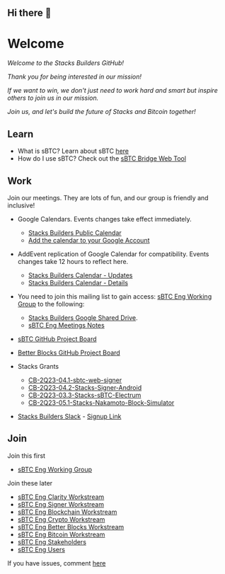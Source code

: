 ## Hi there 👋

<!--

**Here are some ideas to get you started:**

🙋‍♀️ A short introduction - what is your organization all about?
🌈 Contribution guidelines - how can the community get involved?
👩‍💻 Useful resources - where can the community find your docs? Is there anything else the community should know?
🍿 Fun facts - what does your team eat for breakfast?
🧙 Remember, you can do mighty things with the power of [Markdown](https://docs.github.com/github/writing-on-github/getting-started-with-writing-and-formatting-on-github/basic-writing-and-formatting-syntax)
-->

# Welcome

_Welcome to the Stacks Builders GitHub!_

_Thank you for being interested in our mission!_

_If we want to win, we don't just need to work hard and smart but inspire others to join us in our mission._

_Join us, and let's build the future of Stacks and Bitcoin together!_

## Learn
- What is sBTC? Learn about sBTC [here](https://sbtc.tech)
- How do I use sBTC? Check out the [sBTC Bridge Web Tool](https://sbtc.world)

## Work

Join our meetings. They are lots of fun, and our group is friendly and inclusive!
  - Google Calendars. Events changes take effect immediately.
    - [Stacks Builders Public Calendar](https://calendar.google.com/calendar/embed?src=public-eng%40trustmachines.co)
    - [Add the calendar to your Google Account](https://calendar.google.com/calendar/u/0?cid=cHVibGljLWVuZ0B0cnVzdG1hY2hpbmVzLmNv)

  - AddEvent replication of Google Calendar for compatibility. Events changes take 12 hours to reflect here.
    - [Stacks Builders Calendar - Updates](https://www.addevent.com/calendar/FB548168)
    - [Stacks Builders Calendar - Details](https://www.addevent.com/calendar/am603330)
 
  - You need to join this mailing list to gain access: [sBTC Eng Working Group](https://groups.google.com/a/trustmachines.co/g/sbtc-eng-wg) to the following:
    - [Stacks Builders Google Shared Drive](https://drive.google.com/drive/u/0/folders/0ACUv2Ii0C5gNUk9PVA).
    - [sBTC Eng Meetings Notes](https://docs.google.com/document/d/1m4ROTYvgZhTJxbMY7NaI8N2sk5chbEm9SWEIE_Ewuy0)

  - [sBTC GitHub Project Board](https://tinyurl.com/sbtc-project-board)
  - [Better Blocks GitHub Project Board](https://github.com/orgs/stacks-network/projects/59)

  - Stacks Grants
    - [CB-2Q23-04.1-sbtc-web-signer](https://github.com/stacks-dev/CB-2Q23-04.1-sbtc-web-signer)
    - [CB-2Q23-04.2-Stacks-Signer-Android](https://github.com/stacks-dev/CB-2Q23-04.2-Stacks-Signer-Android)
    - [CB-2Q23-03.3-Stacks-sBTC-Electrum](https://github.com/stacks-dev/CB-2Q23-03.3-Stacks-sBTC-Electrum)
    - [CB-2Q23-05.1-Stacks-Nakamoto-Block-Simulator](https://github.com/stacks-dev/CB-2Q23-05.1-Stacks-Nakamoto-Block-Simulator)

  - [Stacks Builders Slack](https://stacks-eng.slack.com/) - [Signup Link](https://tinyurl.com/stacks-eng-slack-invite)

## Join
Join this first

- [sBTC Eng Working Group](https://groups.google.com/a/trustmachines.co/g/sbtc-eng-wg)

Join these later

- [sBTC Eng Clarity Workstream](https://groups.google.com/a/trustmachines.co/g/sbtc-eng-clarity)
- [sBTC Eng Signer Workstream](https://groups.google.com/a/trustmachines.co/g/sbtc-eng-signer)
- [sBTC Eng Blockchain Workstream](https://groups.google.com/a/trustmachines.co/g/sbtc-eng-blockchain)
- [sBTC Eng Crypto Workstream](https://groups.google.com/a/trustmachines.co/g/sbtc-eng-crypto)
- [sBTC Eng Better Blocks Workstream](https://groups.google.com/a/trustmachines.co/g/sbtc-eng-nakamoto)
- [sBTC Eng Bitcoin Workstream](https://groups.google.com/a/trustmachines.co/g/sbtc-eng-bitcoin)
- [sBTC Eng Stakeholders](https://groups.google.com/a/trustmachines.co/g/sbtc-eng-stakeholders)
- [sBTC Eng Users](https://groups.google.com/a/trustmachines.co/g/sbtc-users)

If you have issues, comment [here](https://github.com/orgs/stacks-dev/discussions/1)

